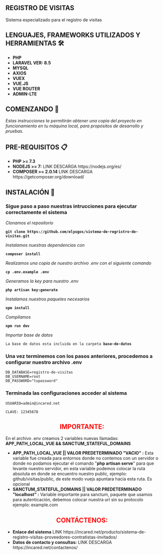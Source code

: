 ## REGISTRO DE VISITAS
<p>Sistema especializado para el registro de visitas</p>

## LENGUAJES, FRAMEWORKS UTILIZADOS Y HERRAMIENTAS <g-emoji class="g-emoji" alias="hammer_and_wrench" fallback-src="https://github.githubassets.com/images/icons/emoji/unicode/1f6e0.png">🛠️</g-emoji>
<ul>
	<li><b>PHP</b></li>
	<li><b>LARAVEL VER: 8.5</b></li>
	<li><b>MYSQL</b></li>
	<li><b>AXIOS</b></li>
	<li><b>VUEX</b></li>
	<li><b>VUE.JS</b></li>
	<li><b>VUE ROUTER</b></li>
	<li><b>ADMIN-LTE</b></li>
</ul>

## COMENZANDO <g-emoji class="g-emoji" alias="rocket" fallback-src="https://github.githubassets.com/images/icons/emoji/unicode/1f680.png">🚀</g-emoji>

<p><em>Estas instrucciones te permitirán obtener una copia del proyecto en funcionamiento en tu máquina local, para propósitos de desarrollo y pruebas.</em></p>

## PRE-REQUISITOS <g-emoji class="g-emoji" alias="clipboard" fallback-src="https://github.githubassets.com/images/icons/emoji/unicode/1f4cb.png">📋</g-emoji>

<ul>
	<li><b>PHP >= 7.3</b></li>
	<li><b>NODEJS >= 7:</b> LINK DESCARGA https://nodejs.org/es/</li>
	<li><b>COMPOSER >= 2.0.14</b> LINK DESCARGA https://getcomposer.org/download/ </li>
</ul>

## INSTALACIÓN <g-emoji class="g-emoji" alias="wrench" fallback-src="https://github.githubassets.com/images/icons/emoji/unicode/1f527.png">🔧</g-emoji>

<h3>Sigue paso a paso nuestras intrucciones para ejecutar correctamente el sistema</h3>

<em>Clonamos el repositorio</em>
<pre><code><b>git clone https://github.com/elyugos/sistema-de-regristro-de-visitas.git</b></code></pre>
<em>Instalamos nuestras dependencias con</em>
<pre><code><b>composer install</b></code></pre>
<em>Realizamos una copia de nuestro archivo .env con el siguiente comando</em>
<pre><code><b>cp .env.example .env</b></code></pre>
<em>Generamos la key para nuestro .env</em>
<pre><code><b>php artisan key:generate</b></code></pre>
<em>Instalamos nuestros paquetes necesarios </em>
<pre><code><b>npm install</b></code></pre>
<em> Compilamos </em>
<pre><code><b>npm run dev</b></code></pre>
<em> Importar base de datos </em>
<pre><code>La base de datos esta incluida en la carpeta <b>base-de-datos</b></code></pre>
<h3>Una vez terminemos con los pasos anteriores, procedemos a configurar nuestro archivo .env </h3>
<pre><code>DB_DATABASE=registro-de-visitas
DB_USERNAME=root
DB_PASSWORD="tupassword" </pre></code>
<h3>Terminada las configuraciones acceder al sistema</h3>
<pre><code>USUARIO=admin@incared.net</br>
CLAVE: 12345678 </pre></code>

<h2 style="color:red; text-align: center;"><b>IMPORTANTE:</b></h2>

<p>En el archivo .env creamos 2 variables nuevas llamadas: <b>APP_PATH_LOCAL_VUE && SANCTUM_STATEFUL_DOMAINS</b> </p>	
<ul>
	<li><b>APP_PATH_LOCAL_VUE || VALOR PREDETERMINADO "VACIO" :</b> Esta variable fue creada para entornos donde no contemos con un servidor o donde no podamos ejecutar el comando "<b>php artisan serve</b>" para que levante nuestro servidor, en esta variable podemos colocar la ruta absoluta en donde se encuentro nuestro public, ejemplo: github/visitas/public, de este modo vuejs apuntara hacia esta ruta. Es opcional</li>
	<li><b>SANCTUM_STATEFUL_DOMAINS || VALOR PREDETERMINADO "localhost" :</b> Variable importante para sanctum, paquete que usamos para autenticación, debemos colocar nuestra url sin su protocolo ejemplo: example.com </li>
</ul>

<h2 style="color:red; text-align: center;"><b>CONTÁCTENOS:</b></h2>

<ul>
	<li><b>Enlace del sistema</b> LINK  https://incared.net/producto/sistema-de-registro-visitas-proveedores-contratistas-invitados/</li>
	<li><b>Datos de contacto y consultas:</b> LINK DESCARGA https://incared.net/contactenos/</li>
</ul>
